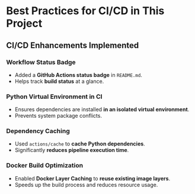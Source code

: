 # Best Practices for CI/CD in This Project

## CI/CD Enhancements Implemented

### **Workflow Status Badge**

- Added a **GitHub Actions status badge** in `README.md`.
- Helps track **build status** at a glance.

### **Python Virtual Environment in CI**

- Ensures dependencies are installed **in an isolated virtual environment**.
- Prevents system package conflicts.

### **Dependency Caching**

- Used `actions/cache` to **cache Python dependencies**.
- Significantly **reduces pipeline execution time**.

### **Docker Build Optimization**

- Enabled **Docker Layer Caching** to **reuse existing image layers**.
- Speeds up the build process and reduces resource usage.


